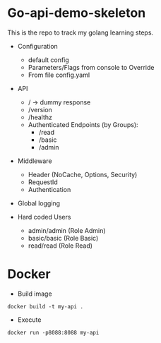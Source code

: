 # Go-api-demo-skeleton

This is the repo to track my golang learning steps. 

* Configuration
    - default config
    - Parameters/Flags from console to Override
    - From file config.yaml 

* API
    - / -> dummy response
    - /version 
    - /healthz
    - Authenticated Endpoints (by Groups):
        - /read
        - /basic
        - /admin
    


* Middleware
    - Header (NoCache, Options, Security)
    - RequestId
    - Authentication

* Global logging

* Hard coded Users
    - admin/admin (Role Admin)
    - basic/basic (Role Basic)
    - read/read (Role Read)

# Docker

* Build image
```
docker build -t my-api .
```

* Execute
```
docker run -p8088:8088 my-api
```


